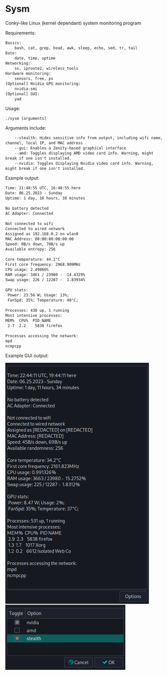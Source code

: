 
# Sysm

Conky-like Linux (kernel dependant) system monitoring program

Requirements:

	Basics:
        bash, cat, grep, head, awk, sleep, echo, sed, tr, tail
	Date:
        date, time, uptime
	Networking:
        ss, iproute2, wireless_tools
	Hardware monitoring:
        sensors, free, ps
	[Optional] Nvidia GPU monitoring:
        nvidia-smi
	[Optional] GUI:
        yad

Usage:

	./sysm [arguments]

Arguments include:

		--stealth: Hides sensitive info from output, including wifi name, channel, local IP, and MAC address
		--gui: Enables a Zenity-based graphical interface
		--amd: Toggles displaying AMD video card info. Warning, might break if one isn't installed.
		--nvidia: Toggles displaying Nvidia video card info. Warning, might break if one isn't installed.

Example output:

```
Time: 21:48:55 UTC, 16:48:55 here
Date: 06.25.2023 - Sunday
Uptime: 1 day, 10 hours, 38 minutes

No battery detected
AC Adapter: Connected

Not connected to wifi
Connected to wired network
Assigned as 192.168.0.2 on wlan0
MAC Address: 00:00:00:00:00:00
Speed: 0B/s down, 70B/s up
Available entropy: 256

Core temperature: 44.2°C
First core frequency: 2968.909MHz
CPU usage: 2.49066%
RAM usage: 3461 / 23980 -  14.4329%
Swap usage: 226 / 12287 -  1.83934%

GPU stats:
 Power: 23.56 W; Usage: 13%;
 FanSpd: 35%; Temperature: 40°C;

Processes: 430 up, 1 running
Most intensive processes:
MEM%  CPU%  PID NAME
 2.7  2.2    5838 firefox

Processes accessing the network:
mpd
ncmpcpp
```

Example GUI output:

![Image](/.imgs/main.png) ![Image](/.imgs/options.png)
